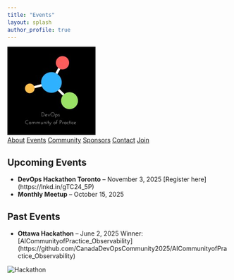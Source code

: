 ```yaml
---
title: "Events"
layout: splash
author_profile: true
---
```


<nav class="ortelius-nav">
  <div class="nav-container">
    <a href="index.md" class="nav-logo">
      <img src="assets/logo.png" alt="Canada DevOps Logo" />
    </a>
    <div class="nav-links">
      <a href="about.md">About</a>
      <a href="events.md">Events</a>
      <a href="community.md">Community</a>
      <a href="sponsors.md">Sponsors</a>
      <a href="contact.md">Contact</a>
      <a href="join.md" class="nav-cta">Join</a>
    </div>
  </div>
</nav>

<section class="events-section">
  <h2>Upcoming Events</h2>
  <ul>
    <li>
      <strong>DevOps Hackathon Toronto</strong> – November 3, 2025  
      [Register here](https://lnkd.in/gTC24_5P)
    </li>
    <li>
      <strong>Monthly Meetup</strong> – October 15, 2025
    </li>
  </ul>
  <h2>Past Events</h2>
  <ul>
    <li>
      <strong>Ottawa Hackathon</strong> – June 2, 2025  
      Winner: [AICommunityofPractice_Observability](https://github.com/CanadaDevOpsCommunity2025/AICommunityofPractice_Observability)
    </li>
  </ul>
  <img src="assets/event-photo.jpg" alt="Hackathon" style="max-width:400px;">
</section>
